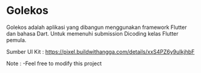 # Golekos

Golekos adalah aplikasi yang dibangun menggunakan framework Flutter dan bahasa Dart.
Untuk memenuhi submission Dicoding kelas Flutter pemula.

Sumber UI Kit : https://pixel.buildwithangga.com/details/xxS4PZ6y9uIkjhbF

Note : -Feel free to modify this project
